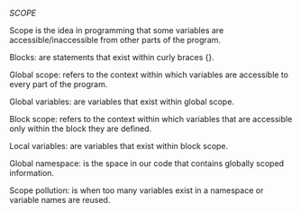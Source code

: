 *SCOPE*

Scope is the idea in programming that some variables are accessible/inaccessible from other parts of the program.

Blocks: are statements that exist within curly braces {}.

Global scope: refers to the context within which variables are accessible to every part of the program.

Global variables: are variables that exist within global scope.

Block scope: refers to the context within which variables that are accessible only within the block they are defined.

Local variables: are variables that exist within block scope.

Global namespace: is the space in our code that contains globally scoped information.

Scope pollution: is when too many variables exist in a namespace or variable names are reused.